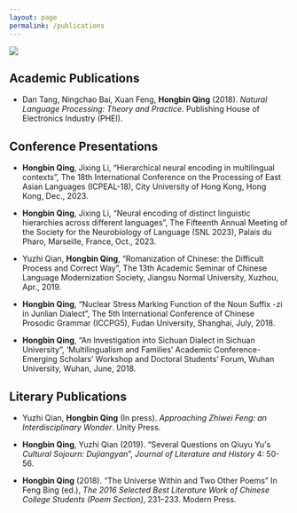 ```yaml
---
layout: page
permalink: /publications
---
```

<img src="{{ site.github.url }}/assets/img/snl.jpg">

## Academic Publications

- Dan Tang, Ningchao Bai, Xuan Feng, __Hongbin Qing__ (2018). _Natural Language Processing: Theory and Practice_. Publishing House of Electronics Industry (PHEI).

## Conference Presentations

- __Hongbin Qing__, Jixing Li, “Hierarchical neural encoding in multilingual contexts”, The 18th International Conference on the Processing of East Asian Languages (ICPEAL-18), City University of Hong Kong, Hong Kong, Dec., 2023.
  
- __Hongbin Qing__, Jixing Li, “Neural encoding of distinct linguistic hierarchies across different languages”, The Fifteenth Annual Meeting of the Society for the Neurobiology of Language (SNL 2023), Palais du Pharo, Marseille, France, Oct., 2023.
  
- Yuzhi Qian, __Hongbin Qing__, “Romanization of Chinese: the Difficult Process and Correct Way”, The 13th Academic Seminar of Chinese Language Modernization Society, Jiangsu Normal University, Xuzhou, Apr., 2019.
  
- __Hongbin Qing__, “Nuclear Stress Marking Function of the Noun Suffix -zi in Junlian Dialect”, The 5th International Conference of Chinese Prosodic Grammar (ICCPG5), Fudan University, Shanghai, July, 2018.
  
- __Hongbin Qing__, “An Investigation into Sichuan Dialect in Sichuan University”, ‘Multilingualism and Families’ Academic Conference-Emerging Scholars’ Workshop and Doctoral Students’ Forum, Wuhan University, Wuhan, June, 2018.

## Literary Publications
- Yuzhi Qian, __Hongbin Qing__ (In press). _Approaching Zhiwei Feng: an Interdisciplinary Wonder_. Unity Press.
- __Hongbin Qing__, Yuzhi Qian (2019). “Several Questions on Qiuyu Yu's _Cultural Sojourn: Dujiangyan_”, _Journal of Literature and History_ 4: 50-56.
  
- __Hongbin Qing__ (2018). “The Universe Within and Two Other Poems” In Feng Bing (ed.), _The 2016 Selected Best Literature Work of Chinese College Students (Poem Section)_, 231–233. Modern Press.


